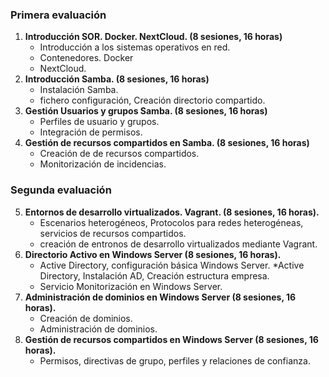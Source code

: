 ### Primera evaluación

1. **Introducción SOR. Docker. NextCloud. (8 sesiones, 16 horas)**
    * Introducción a los sistemas operativos en red.
    * Contenedores. Docker
    * NextCloud.
2. **Introducción Samba. (8 sesiones, 16 horas)**
    * Instalación Samba.
    * fichero configuración, Creación directorio compartido.
3. **Gestión Usuarios y grupos Samba. (8 sesiones, 16 horas)**
    * Perfiles de usuario y grupos.
    * Integración de permisos.
4. **Gestión de recursos compartidos en Samba. (8 sesiones, 16 horas)**
    * Creación de de recursos compartidos.
    * Monitorización de incidencias. 

### Segunda evaluación

5. **Entornos de desarrollo virtualizados. Vagrant. (8 sesiones, 16 horas).**
    * Escenarios heterogéneos, Protocolos para redes heterogéneas, servicios de recursos compartidos.
    * creación de entronos de desarrollo virtualizados mediante Vagrant.
6. **Directorio Activo en Windows Server (8 sesiones, 16 horas).**
    * Active Directory, configuración básica Windows Server.
    *Active Directory, Instalación AD, Creación estructura empresa.
    * Servicio Monitorización en Windows Server.
7. **Administración de dominios en Windows Server (8 sesiones, 16 horas).** 
    * Creación de dominios.
    * Administración de dominios.
8. **Gestión de recursos compartidos en Windows Server (8 sesiones, 16 horas).**
    * Permisos, directivas de grupo, perfiles y relaciones de confianza.